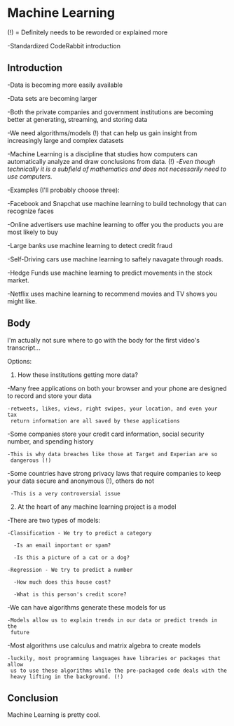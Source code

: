 # Machine Learning

(!) = Definitely needs to be reworded or explained more

-Standardized CodeRabbit introduction

Introduction
------------------------------------------------------------------------------
-Data is becoming more easily available

-Data sets are becoming larger

-Both the private companies and government institutions are becoming better at
 generating, streaming, and storing data
 
-We need algorithms/models (!) that can help us gain insight from increasingly 
 large and complex datasets

-Machine Learning is a discipline that studies how computers can automatically 
 analyze and draw conclusions from data. (!)
  -*Even though technically it is a subfield of mathematics and does not 
   necessarily need to use computers.*

-Examples (I'll probably choose three):

  -Facebook and Snapchat use machine learning to build technology that can 
   recognize faces
   
  -Online advertisers use machine learning to offer you the products you are 
   most likely to buy
   
  -Large banks use machine learning to detect credit fraud
  
  -Self-Driving cars use machine learning to saftely navagate through roads.
  
  -Hedge Funds use machine learning to predict movements in the stock market.
  
  -Netflix uses machine learning to recommend movies and TV shows you might 
   like.

Body
------------------------------------------------------------------------------
I'm actually not sure where to go with the body for the first video's transcript...

Options:
1. How these institutions getting more data?

  -Many free applications on both your browser and your phone are designed to
   record and store your data
   
    -retweets, likes, views, right swipes, your location, and even your tax 
     return information are all saved by these applications
     
  -Some companies store your credit card information, social security number,
   and spending history
   
    -This is why data breaches like those at Target and Experian are so
     dangerous (!)
     
   -Some countries have strong privacy laws that require companies to keep
    your data secure and anonymous (!), others do not
    
     -This is a very controversial issue
     
2. At the heart of any machine learning project is a model

  -There are two types of models:
  
    -Classification - We try to predict a category
    
      -Is an email important or spam?
      
      -Is this a picture of a cat or a dog?
      
    -Regression - We try to predict a number
    
      -How much does this house cost?
      
      -What is this person's credit score?
      
  -We can have algorithms generate these models for us
  
    -Models allow us to explain trends in our data or predict trends in the
     future
     
  -Most algorithms use calculus and matrix algebra to create models
  
    -luckily, most programming languages have libraries or packages that allow
     us to use these algorithms while the pre-packaged code deals with the
     heavy lifting in the background. (!)
     
Conclusion
-------------------------------------------------------------------------------
Machine Learning is pretty cool.
